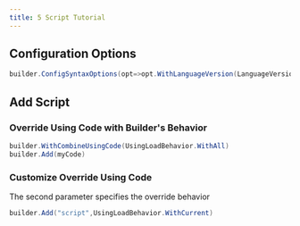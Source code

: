 ```yaml
---
title: 5 Script Tutorial
---
```


## Configuration Options

```cs
builder.ConfigSyntaxOptions(opt=>opt.WithLanguageVersion(LanguageVersion.CSharp6))
```

## Add Script

### Override Using Code with Builder's Behavior

```cs
builder.WithCombineUsingCode(UsingLoadBehavior.WithAll)
builder.Add(myCode)
```

### Customize Override Using Code

The second parameter specifies the override behavior

```cs
builder.Add("script",UsingLoadBehavior.WithCurrent)
```

